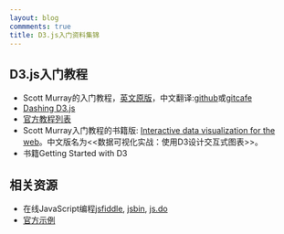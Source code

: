 ```yaml
---
layout: blog
commments: true
title: D3.js入门资料集锦
---
```


## D3.js入门教程

  * Scott Murray的入门教程，[英文原版](alignedleft.com/tutorials/d3)，中文翻译:[github](http://pkuwwt.github.com/d3-tutorial-cn/about.html)或[gitcafe](http://pkuwwt.gitcafe.com/d3-tutorial-cn/about.html)
  * [Dashing D3.js](https://www.dashingd3js.com/table-of-contents)
  * [官方教程列表](https://github.com/mbostock/d3/wiki/Tutorials)
  * Scott Murray入门教程的书籍版: [Interactive data visualization for the web](http://chimera.labs.oreilly.com/books/1230000000345)。中文版名为<<数据可视化实战：使用D3设计交互式图表>>。
  * 书籍Getting Started with D3


## 相关资源

  * 在线JavaScript编程[jsfiddle](http://jsfiddle.net/), [jsbin](http://jsbin.com/), [js.do](http://js.do/)
  * [官方示例](https://github.com/mbostock/d3/wiki/Gallery)



